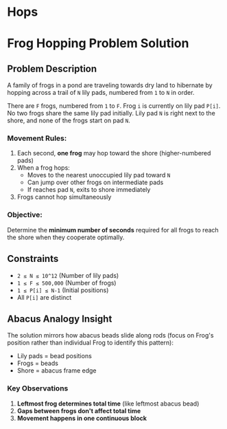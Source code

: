 # Hops

# Frog Hopping Problem Solution

## Problem Description
A family of frogs in a pond are traveling towards dry land to hibernate by hopping across a trail of `N` lily pads, numbered from `1` to `N` in order. 

There are `F` frogs, numbered from `1` to `F`. Frog `i` is currently on lily pad `P[i]`. No two frogs share the same lily pad initially. Lily pad `N` is right next to the shore, and none of the frogs start on pad `N`.

### Movement Rules:
1. Each second, **one frog** may hop toward the shore (higher-numbered pads)
2. When a frog hops:
   - Moves to the nearest unoccupied lily pad toward `N`
   - Can jump over other frogs on intermediate pads
   - If reaches pad `N`, exits to shore immediately
3. Frogs cannot hop simultaneously

### Objective:
Determine the **minimum number of seconds** required for all frogs to reach the shore when they cooperate optimally.

## Constraints
- `2 ≤ N ≤ 10^12` (Number of lily pads)
- `1 ≤ F ≤ 500,000` (Number of frogs)
- `1 ≤ P[i] ≤ N-1` (Initial positions)
- All `P[i]` are distinct

## Abacus Analogy Insight
The solution mirrors how abacus beads slide along rods (focus on Frog's position rather than individual Frog to identify this pattern):
- Lily pads = bead positions
- Frogs = beads
- Shore = abacus frame edge

### Key Observations
1. **Leftmost frog determines total time** (like leftmost abacus bead)
2. **Gaps between frogs don't affect total time**
3. **Movement happens in one continuous block**
